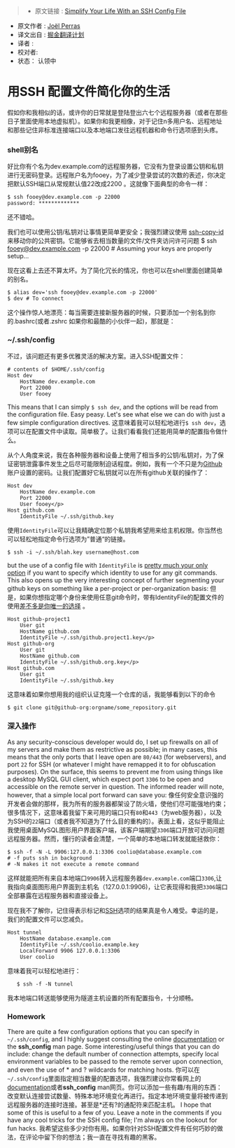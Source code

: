 >* 原文链接 : [Simplify Your Life With an SSH Config File](http://nerderati.com/2011/03/17/simplify-your-life-with-an-ssh-config-file/)
* 原文作者 : [Joël Perras](http://nerderati.com/about/)
* 译文出自 : [掘金翻译计划](https://github.com/xitu/gold-miner)
* 译者 : 
* 校对者: 
* 状态： 认领中

# 用SSH  配置文件简化你的生活

假如你和我相似的话，或许你的日常就是登陆登出六七个远程服务器（或者在那些日子里面使用本地虚拟机）。如果你和我更相像，对于记住n多用户名、远程地址和那些记住非标准连接端口以及本地端口发往远程机器和命令行选项感到头疼。

### shell别名

好比你有个名为dev.example.com的远程服务器，它没有为登录设置公钥和私钥进行无密码登录。远程账户名为fooey，为了减少登录尝试的次数的表述，你决定把默认SSH端口从常规默认值22改成2200 。这就像下面典型的命令一样：

    $ ssh fooey@dev.example.com -p 22000
    password: *************

还不错哈。

我们也可以使用公钥/私钥对让事情更简单更安全；我强烈建议使用 [ssh-copy-id](http://linux.die.net/man/1/ssh-copy-id)来移动你的公共密钥。它能够省去相当数量的文件/文件夹访问许可问题
    $ ssh fooey@dev.example.com -p 22000
    # Assuming your keys are properly setup…

现在这看上去还不算太坏。为了简化冗长的情况，你也可以在shell里面创建简单的别名。

    $ alias dev='ssh fooey@dev.example.com -p 22000'
    $ dev # To connect

这个操作惊人地漂亮：每当需要连接新服务器的时候，只要添加一个别名到你的.bashrc(或者.zshrc 如果你和最酷的小伙伴一起)，那就是：

### ~/.ssh/config

不过，该问题还有更多优雅灵活的解决方案。进入SSH配置文件：

    # contents of $HOME/.ssh/config
    Host dev
        HostName dev.example.com
        Port 22000
        User fooey

This means that I can simply `$ ssh dev`, and the options will be read from the configuration file. Easy peasy. Let's see what else we can do with just a few simple configuration directives.
这意味着我可以轻松地进行`$ ssh dev`，选项可以在配置文件中读取。简单极了。让我们看看我们还能用简单的配置指令做什么。


从个人角度来说，我在各种服务器和设备上使用了相当多的公钥/私钥对，为了保证密钥泄露事件发生之后尽可能限制迫话程度。例如，我有一个不只是为[Github](https://github.com/jperras) 账户设置的密码。让我们配置好它私钥就可以在所有github关联的操作了：

    Host dev
        HostName dev.example.com
        Port 22000
        User fooey</p>
    Host github.com
        IdentityFile ~/.ssh/github.key


使用`IdentityFile`可以让我精确定位那个私钥我希望用来给主机权限。你当然也可以轻松地指定命令行选项为”普通“的链接。

    $ ssh -i ~/.ssh/blah.key username@host.com


but the use of a config file with `IdentityFile` is [pretty much your only option](https://git.wiki.kernel.org/index.php/GitTips#How_to_pass_ssh_options_in_git.3F) if you want to specify which identity to use for any git commands. This also opens up the very interesting concept of further segmenting your github keys on something like a per-project or per-organization basis:
但是，如果你想指定哪个身份来使用任意git命令时，带有IdentityFile的配置文件的使用[差不多是你唯一的选择](https://git.wiki.kernel.org/index.php/GitTips#How_to_pass_ssh_options_in_git.3F) 。

    Host github-project1
        User git
        HostName github.com
        IdentityFile ~/.ssh/github.project1.key</p>
    Host github-org
        User git
        HostName github.com
        IdentityFile ~/.ssh/github.org.key</p>
    Host github.com
        User git
        IdentityFile ~/.ssh/github.key


这意味着如果你想用我的组织认证克隆一个仓库的话，我能够看到以下的命令


    $ git clone git@github-org:orgname/some_repository.git


### 深入操作

As any security-conscious developer would do, I set up firewalls on all of my servers and make them as restrictive as possible; in many cases, this means that the only ports that I leave open are `80/443` (for webservers), and port `22` for SSH (or whatever I might have remapped it to for obfuscation purposes). On the surface, this seems to prevent me from using things like a desktop MySQL GUI client, which expect port `3306` to be open and accessible on the remote server in question. The informed reader will note, however, that a simple local port forward can save you:
像任何安全意识强的开发者会做的那样，我为所有的服务器都架设了防火墙，使他们尽可能强地约束；很多情况下，这意味着我留下来可用的端口只有`80`和`443`（为web服务器），以及为SSH的`22`端口（或者我不知道为了什么目的重构的）。表面上看，这似乎能阻止我使用桌面MySQL图形用户界面客户端，该客户端期望`3306`端口开放可访问问题远程服务器。然而，懂行的读者会清楚，一个简单的本地端口转发就能拯救你：

    $ ssh -f -N -L 9906:127.0.0.1:3306 coolio@database.example.com
    # -f puts ssh in background
    # -N makes it not execute a remote command



这样就能把所有来自本地端口`9906`转入远程服务器`dev.example.com`端口`3306`,让我指向桌面图形用户界面到主机名（127.0.0.1:9906)，让它表现得和我把`3306`端口全部暴露在远程服务器和直接设备上。


现在我不了解你，记住得表示标记和[SSH](http://linux.die.net/man/1/ssh)选项的结果真是令人难受。幸运的是，我们的配置文件可以您减负。

    Host tunnel
        HostName database.example.com
        IdentityFile ~/.ssh/coolio.example.key
        LocalForward 9906 127.0.0.1:3306
        User coolio



意味着我可以轻松地进行：
```
   $ ssh -f -N tunnel

```
我本地端口转送能够使用为隧道主机设置的所有配置指令，十分顺畅。

### Homework

There are quite a few configuration options that you can specify in `~/.ssh/config`, and I highly suggest consulting the online [documentation](http://linux.die.net/man/5/ssh_config) or the **ssh_config** man page. Some interesting/useful things that you can do include: change the default number of connection attempts, specify local environment variables to be passed to the remote server upon connection, and even the use of * and ? wildcards for matching hosts.
你可以在`~/.ssh/config`里面指定相当数量的配置选项，我强烈建议你常看网上的[documentation](http://linux.die.net/man/5/ssh_config)或者**ssh_config** man网页。你可以添加一些有趣/有用的东西：改变默认连接尝试数量、特殊本地环境变化再进行。指定本地环境变量将被传递到远程服务器的连接时连接。甚至是*还有?的通配符来匹配主机。
I hope that some of this is useful to a few of you. Leave a note in the comments if you have any cool tricks for the SSH config file; I'm always on the lookout for fun hacks.
我希望这些多少对你有用。如果你针对SSH配置文件有任何巧妙的做法，在评论中留下你的想法；我一直在寻找有趣的黑客。

